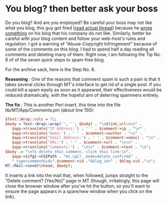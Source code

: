 # You blog? then better ask your boss

Do you blog? And are you employed? Be careful your boss may not like what you blog, this guy got fired (<a href="http://www.michaelhanscom.com/eclecticism/2003/10/of_blogging_and.html">read actual thread</a>) because he <a href="http://www.michaelhanscom.com/eclecticism/2003/10/even_microsoft_.html">wrote something</a> on his blog that his company do not like. Similarly, better be careful with your blog content and follow your web-host's rules and regulation. I got a warning of "Abuse-Copyright Infringement" because of some of the comments on this blog. I had to spend half a day reading all comments and deleting many of them. Right now, I am following the Tip No. 6 of of the seven quick steps to spam-free blog.

For the archive sack, here is the Step No. 6.

<strong>Reasoning</strong> : One of the reasons that comment spam is such a pain is that it takes several clicks through MT's interface to get rid of a single post. If you could kill a spam easily as soon as it appeared, their effectiveness would be reduced dramatically, with the hopeful aim of deterring spammers entirely.

<strong>The fix </strong>: This is another Perl insert, this time into the file lib/MT/App/Comments.pm (about line 150):

```perl
$Text::Wrap::cols = 72;
$body = Text::Wrap::wrap('', '', $body) . "\n$link_url\n\n" .
   $app->translate('IP Address:') . ' ' . $comment->ip . "\n" .
   $app->translate('Name:') . ' ' . $comment->author . "\n" .
   $app->translate('Email Address:') . ' ' . $comment->email . "\n" .
   $app->translate('URL:') . ' ' . $comment->url . "\n\n" .
   $app->translate('Comments:') . "\n\n" . $comment->text . "\n";
$body .= "\nTo delete this comment, click this link:\n".
   $app->{cfg}->CGIPath . "mt.cgi?__mode=delete_confirm&" .
   "_type=comment&id=".$comment->id ."&blog_id=" . $blog->id ."\n";
MT::Mail->send(\%head, $body);
```

It inserts a link into the mail that, when followed, jumps straight to the "Delete comment? [Yes/No]" page in MT (though, irritatingly, this page will close the browser window after you've hit the button, so you'll want to ensure the page appears in a spare/new window when you click on the link).